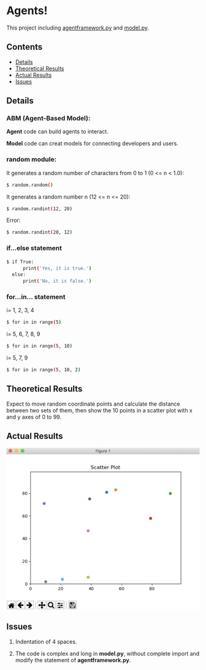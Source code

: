 # Agents!

This project including [agentframework.py](https://github.com/hahatori/Agents/blob/master/agentframework.py) and [model.py](https://github.com/hahatori/Agents/blob/master/model.py).

## Contents

- [Details](#details)
- [Theoretical Results](#theoretical-results)
- [Actual Results](#actual-results)
- [Issues](#issues)

## Details

### ABM (Agent-Based Model):

**Agent** code can build agents to interact.

**Model** code can creat models for connecting developers and users.

### random module:

It generates a random number of characters from 0 to 1 (0 <= n < 1.0):

```sh
$ random.random()
```

It generates a random number n (12 <= n <= 20):

```sh
$ random.randint(12, 20)
```

Error:

```sh
$ random.randint(20, 12)
```

### if...else statement

```sh
$ if True:
      print('Yes, it is true.')
  else:
      print('No, it is false.')
```

### for...in... statement

i= 1, 2, 3, 4
```sh
$ for in in range(5)
```

i= 5, 6, 7, 8, 9
```sh
$ for in in range(5, 10)
```

i= 5, 7, 9
```sh
$ for in in range(5, 10, 2)
```

## Theoretical Results

Expect to move random coordinate points and calculate the distance between two sets of them, then show the 10 points in a scatter plot with x and y axes of 0 to 99. 

## Actual Results

![Scatter Plot](https://github.com/hahatori/Python_Assignment1/blob/master/AgentPlot.png)

## Issues

1. Indentation of 4 spaces.

2. The code is complex and long in **model.py**, without complete import and modify the statement of **agentframework.py**.



